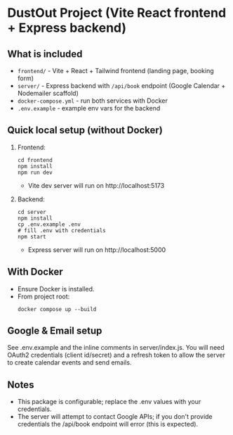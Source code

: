 # DustOut Project (Vite React frontend + Express backend)

## What is included
- `frontend/` - Vite + React + Tailwind frontend (landing page, booking form)
- `server/` - Express backend with `/api/book` endpoint (Google Calendar + Nodemailer scaffold)
- `docker-compose.yml` - run both services with Docker
- `.env.example` - example env vars for the backend

## Quick local setup (without Docker)
1. Frontend:
   ```
   cd frontend
   npm install
   npm run dev
   ```
   - Vite dev server will run on http://localhost:5173

2. Backend:
   ```
   cd server
   npm install
   cp .env.example .env
   # fill .env with credentials
   npm start
   ```
   - Express server will run on http://localhost:5000

## With Docker
- Ensure Docker is installed.
- From project root:
  ```
  docker compose up --build
  ```

## Google & Email setup
See .env.example and the inline comments in server/index.js.
You will need OAuth2 credentials (client id/secret) and a refresh token to allow the server to create calendar events and send emails.

## Notes
- This package is configurable; replace the .env values with your credentials.
- The server will attempt to contact Google APIs; if you don't provide credentials the /api/book endpoint will error (this is expected).
